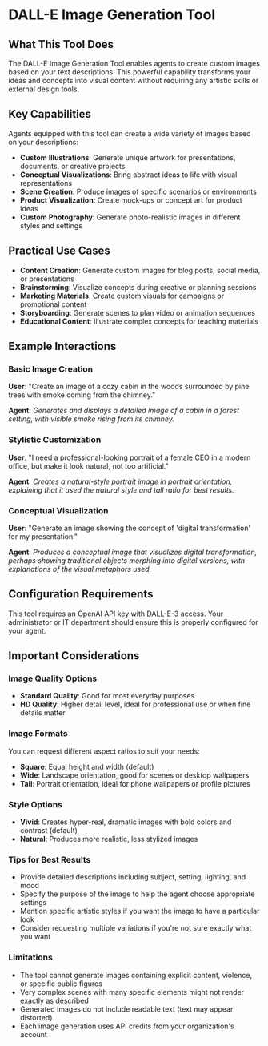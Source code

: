 # DALL-E Image Generation Tool

## What This Tool Does

The DALL-E Image Generation Tool enables agents to create custom images based on your text descriptions. This powerful capability transforms your ideas and concepts into visual content without requiring any artistic skills or external design tools.

## Key Capabilities

Agents equipped with this tool can create a wide variety of images based on your descriptions:

- **Custom Illustrations**: Generate unique artwork for presentations, documents, or creative projects
- **Conceptual Visualizations**: Bring abstract ideas to life with visual representations
- **Scene Creation**: Produce images of specific scenarios or environments
- **Product Visualization**: Create mock-ups or concept art for product ideas
- **Custom Photography**: Generate photo-realistic images in different styles and settings

## Practical Use Cases

- **Content Creation**: Generate custom images for blog posts, social media, or presentations
- **Brainstorming**: Visualize concepts during creative or planning sessions
- **Marketing Materials**: Create custom visuals for campaigns or promotional content
- **Storyboarding**: Generate scenes to plan video or animation sequences
- **Educational Content**: Illustrate complex concepts for teaching materials

## Example Interactions

### Basic Image Creation

**User**: "Create an image of a cozy cabin in the woods surrounded by pine trees with smoke coming from the chimney."

**Agent**: *Generates and displays a detailed image of a cabin in a forest setting, with visible smoke rising from its chimney.*

### Stylistic Customization

**User**: "I need a professional-looking portrait of a female CEO in a modern office, but make it look natural, not too artificial."

**Agent**: *Creates a natural-style portrait image in portrait orientation, explaining that it used the natural style and tall ratio for best results.*

### Conceptual Visualization

**User**: "Generate an image showing the concept of 'digital transformation' for my presentation."

**Agent**: *Produces a conceptual image that visualizes digital transformation, perhaps showing traditional objects morphing into digital versions, with explanations of the visual metaphors used.*

## Configuration Requirements

This tool requires an OpenAI API key with DALL-E-3 access. Your administrator or IT department should ensure this is properly configured for your agent.

## Important Considerations

### Image Quality Options

- **Standard Quality**: Good for most everyday purposes
- **HD Quality**: Higher detail level, ideal for professional use or when fine details matter

### Image Formats

You can request different aspect ratios to suit your needs:
- **Square**: Equal height and width (default)
- **Wide**: Landscape orientation, good for scenes or desktop wallpapers
- **Tall**: Portrait orientation, ideal for phone wallpapers or profile pictures

### Style Options

- **Vivid**: Creates hyper-real, dramatic images with bold colors and contrast (default)
- **Natural**: Produces more realistic, less stylized images

### Tips for Best Results

- Provide detailed descriptions including subject, setting, lighting, and mood
- Specify the purpose of the image to help the agent choose appropriate settings
- Mention specific artistic styles if you want the image to have a particular look
- Consider requesting multiple variations if you're not sure exactly what you want

### Limitations

- The tool cannot generate images containing explicit content, violence, or specific public figures
- Very complex scenes with many specific elements might not render exactly as described
- Generated images do not include readable text (text may appear distorted)
- Each image generation uses API credits from your organization's account
